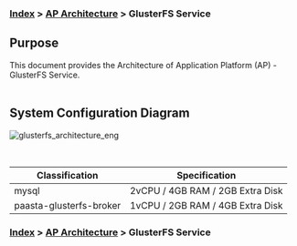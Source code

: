 ### [Index](https://github.com/PaaS-TA/Guide-eng/blob/master/README.md) > [AP Architecture](../README.md) > GlusterFS Service

## Purpose
This document provides the Architecture of Application Platform (AP) - GlusterFS Service.
<br><br>

## System Configuration Diagram


![glusterfs_architecture_eng](https://user-images.githubusercontent.com/104418463/165661493-865ad1b2-7cb6-4504-a287-449dca50c399.png)


<br>

| Classification | Specification |
|-------|-----|
| mysql | 2vCPU / 4GB RAM / 2GB Extra Disk|
| paasta-glusterfs-broker | 1vCPU / 2GB RAM / 4GB Extra Disk|



### [Index](https://github.com/PaaS-TA/Guide-eng/blob/master/README.md) > [AP Architecture](../README.md) > GlusterFS Service

